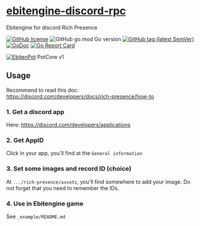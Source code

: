 # [ebitengine-discord-rpc](https://github.com/EldersJavas/ebitengine-discord-rpc)

Ebitengine for discord Rich Presence

[![GitHub license](https://img.shields.io/github/license/EldersJavas/ebitengine-discord-rpc?style=flat-square)](https://github.com/EldersJavas/ebitengine-discord-rpc/blob/master/LICENSE)
![GitHub go.mod Go version](https://img.shields.io/github/go-mod/go-version/EldersJavas/ebitengine-discord-rpc?style=flat-square)
[![GitHub tag (latest SemVer)](https://img.shields.io/github/tag/EldersJavas/ebitengine-discord-rpc?style=flat-square)](https://github.com/EldersJavas/ebitengine-discord-rpc)
[![GoDoc](https://godoc.org/github.com/EldersJavas/ebitengine-discord-rpc?status.svg)](https://pkg.go.dev/github.com/EldersJavas/ebitengine-discord-rpc)
[![Go Report Card](https://goreportcard.com/badge/github.com/EldersJavas/ebitengine-discord-rpc)](https://goreportcard.com/report/github.com/EldersJavas/ebitengine-discord-rpc)

[![EbitenPot](https://img.shields.io/badge/Subjection-EbitenPot-orange?style=flat-square)](https://github.com/ebitenpot/) PotCore v1

## Usage

Recommend to read this doc:  
https://discord.com/developers/docs/rich-presence/how-to


### 1. Get a discord app  
Here: https://discord.com/developers/applications
### 2. Get AppID
Click in your app, you'll find at the `General information`
### 3. Set some images and record ID (choice)
At `.../rich-presence/assets`, you'll find somewhere to add your image.
Do not forget that you need to remember the IDs.
### 4. Use in Ebitengine game
See `_example/README.md`

